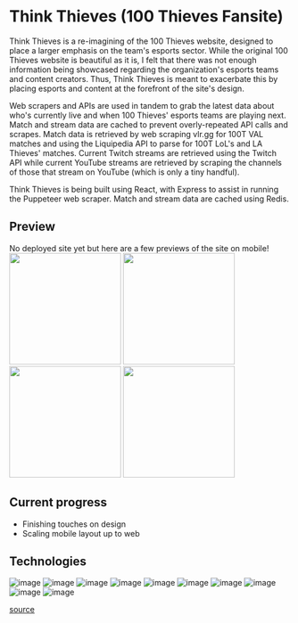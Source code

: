 # Think Thieves (100 Thieves Fansite)

Think Thieves is a re-imagining of the 100 Thieves website, designed to place a larger emphasis on the team's esports sector. While the original 100 Thieves website is beautiful as it is, I felt that there was not enough information being showcased regarding the organization's esports teams and content creators. Thus, Think Thieves is meant to exacerbate this by placing esports and content at the forefront of the site's design. 

Web scrapers and APIs are used in tandem to grab the latest data about who's currently live and when 100 Thieves' esports teams are playing next. Match and stream data are cached to prevent overly-repeated API calls and scrapes. Match data is retrieved by web scraping vlr.gg for 100T VAL matches and using the Liquipedia API to parse for 100T LoL's and LA Thieves' matches. Current Twitch streams are retrieved using the Twitch API while current YouTube streams are retrieved by scraping the channels of those that stream on YouTube (which is only a tiny handful).

Think Thieves is being built using React, with Express to assist in running the Puppeteer web scraper. Match and stream data are cached using Redis.

## Preview 
No deployed site yet but here are a few previews of the site on mobile! <br>
<img src="https://github.com/irene-panis/think-thieves/assets/65985104/552c0d48-6682-42a6-b548-96957b1b0035" width="200" height="auto">
<img src="https://github.com/irene-panis/think-thieves/assets/65985104/7170699b-9f7a-45ef-ac83-5f094d6e8bad" width="200" height="auto">
<img src="https://github.com/irene-panis/think-thieves/assets/65985104/431bfa6e-d7d6-4476-8fc5-88e0eaa91be8" width="200" height="auto">
<img src="https://github.com/irene-panis/think-thieves/assets/65985104/29690a3d-589c-4524-817d-7bda7147b6c4" width="200" height="auto">







## Current progress
- Finishing touches on design
- Scaling mobile layout up to web

## Technologies
![image](https://img.shields.io/badge/JavaScript-323330?style=for-the-badge&logo=javascript&logoColor=F7DF1E)
![image](https://img.shields.io/badge/Node%20js-339933?style=for-the-badge&logo=nodedotjs&logoColor=white)
![image](https://img.shields.io/badge/Express%20js-000000?style=for-the-badge&logo=express&logoColor=white)
![image](https://img.shields.io/badge/React-20232A?style=for-the-badge&logo=react&logoColor=61DAFB)
![image](https://img.shields.io/badge/React_Router-CA4245?style=for-the-badge&logo=react-router&logoColor=white)
![image](https://img.shields.io/badge/Tailwind_CSS-38B2AC?style=for-the-badge&logo=tailwind-css&logoColor=white)
![image](https://img.shields.io/badge/Vite-B73BFE?style=for-the-badge&logo=vite&logoColor=FFD62E)
![image](https://img.shields.io/badge/npm-CB3837?style=for-the-badge&logo=npm&logoColor=white)
![image](https://img.shields.io/badge/Puppeteer-40B5A4?style=for-the-badge&logo=Puppeteer&logoColor=white)
![image](https://img.shields.io/badge/redis-%23DD0031.svg?&style=for-the-badge&logo=redis&logoColor=white)

[source](https://github.com/alexandresanlim/Badges4-README.md-Profile?tab=readme-ov-file#how-to-use)
